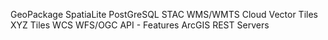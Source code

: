GeoPackage
SpatiaLite
PostGreSQL
STAC
WMS/WMTS
Cloud
Vector Tiles
XYZ Tiles
WCS
WFS/OGC API - Features
ArcGIS REST Servers
